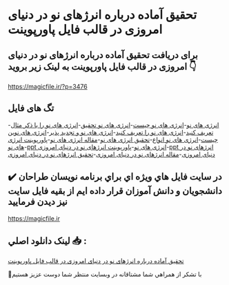 # تحقیق آماده درباره انرژهای نو در دنیای امروزی در قالب فایل پاورپوینت

## برای دریافت تحقیق آماده درباره انرژهای نو در دنیای امروزی در قالب فایل پاورپوینت به لینک زیر بروید 👇

https://magicfile.ir/?p=3476

## تگ های فایل

-[انرژی های نو](https://magicfile.ir/product/%d8%aa%d8%ad%d9%82%db%8c%d9%82-%d8%a7%d9%86%d8%b1%da%98%d9%87%d8%a7%db%8c-%d9%86%d9%88-%d8%af%d8%b1-%d8%af%d9%86%db%8c%d8%a7%db%8c-%d8%a7%d9%85%d8%b1%d9%88%d8%b2%db%8c-%d8%af%d8%b1-%d9%be%d8%a7%d9%88%d8%b1%d9%be%d9%88%db%8c%d9%86%d8%aa/)-[انرژی های نو چیست](https://magicfile.ir/product/%d8%aa%d8%ad%d9%82%db%8c%d9%82-%d8%a7%d9%86%d8%b1%da%98%d9%87%d8%a7%db%8c-%d9%86%d9%88-%d8%af%d8%b1-%d8%af%d9%86%db%8c%d8%a7%db%8c-%d8%a7%d9%85%d8%b1%d9%88%d8%b2%db%8c-%d8%af%d8%b1-%d9%be%d8%a7%d9%88%d8%b1%d9%be%d9%88%db%8c%d9%86%d8%aa/)-[انرژی های نو تحقیق](https://magicfile.ir/product/%d8%aa%d8%ad%d9%82%db%8c%d9%82-%d8%a7%d9%86%d8%b1%da%98%d9%87%d8%a7%db%8c-%d9%86%d9%88-%d8%af%d8%b1-%d8%af%d9%86%db%8c%d8%a7%db%8c-%d8%a7%d9%85%d8%b1%d9%88%d8%b2%db%8c-%d8%af%d8%b1-%d9%be%d8%a7%d9%88%d8%b1%d9%be%d9%88%db%8c%d9%86%d8%aa/)-[انرژی های نو را با ذکر مثال تعریف کنید](https://magicfile.ir/product/%d8%aa%d8%ad%d9%82%db%8c%d9%82-%d8%a7%d9%86%d8%b1%da%98%d9%87%d8%a7%db%8c-%d9%86%d9%88-%d8%af%d8%b1-%d8%af%d9%86%db%8c%d8%a7%db%8c-%d8%a7%d9%85%d8%b1%d9%88%d8%b2%db%8c-%d8%af%d8%b1-%d9%be%d8%a7%d9%88%d8%b1%d9%be%d9%88%db%8c%d9%86%d8%aa/)-[انرژی های نو را تعریف کنید](https://magicfile.ir/product/%d8%aa%d8%ad%d9%82%db%8c%d9%82-%d8%a7%d9%86%d8%b1%da%98%d9%87%d8%a7%db%8c-%d9%86%d9%88-%d8%af%d8%b1-%d8%af%d9%86%db%8c%d8%a7%db%8c-%d8%a7%d9%85%d8%b1%d9%88%d8%b2%db%8c-%d8%af%d8%b1-%d9%be%d8%a7%d9%88%d8%b1%d9%be%d9%88%db%8c%d9%86%d8%aa/)-[انرژی های نو و تجدید پذیر](https://magicfile.ir/product/%d8%aa%d8%ad%d9%82%db%8c%d9%82-%d8%a7%d9%86%d8%b1%da%98%d9%87%d8%a7%db%8c-%d9%86%d9%88-%d8%af%d8%b1-%d8%af%d9%86%db%8c%d8%a7%db%8c-%d8%a7%d9%85%d8%b1%d9%88%d8%b2%db%8c-%d8%af%d8%b1-%d9%be%d8%a7%d9%88%d8%b1%d9%be%d9%88%db%8c%d9%86%d8%aa/)-[انرژی های نوین چیست](https://magicfile.ir/product/%d8%aa%d8%ad%d9%82%db%8c%d9%82-%d8%a7%d9%86%d8%b1%da%98%d9%87%d8%a7%db%8c-%d9%86%d9%88-%d8%af%d8%b1-%d8%af%d9%86%db%8c%d8%a7%db%8c-%d8%a7%d9%85%d8%b1%d9%88%d8%b2%db%8c-%d8%af%d8%b1-%d9%be%d8%a7%d9%88%d8%b1%d9%be%d9%88%db%8c%d9%86%d8%aa/)-[انرژی های نو انواع](https://magicfile.ir/product/%d8%aa%d8%ad%d9%82%db%8c%d9%82-%d8%a7%d9%86%d8%b1%da%98%d9%87%d8%a7%db%8c-%d9%86%d9%88-%d8%af%d8%b1-%d8%af%d9%86%db%8c%d8%a7%db%8c-%d8%a7%d9%85%d8%b1%d9%88%d8%b2%db%8c-%d8%af%d8%b1-%d9%be%d8%a7%d9%88%d8%b1%d9%be%d9%88%db%8c%d9%86%d8%aa/)-[تحقیق انرژی های نو](https://magicfile.ir/product/%d8%aa%d8%ad%d9%82%db%8c%d9%82-%d8%a7%d9%86%d8%b1%da%98%d9%87%d8%a7%db%8c-%d9%86%d9%88-%d8%af%d8%b1-%d8%af%d9%86%db%8c%d8%a7%db%8c-%d8%a7%d9%85%d8%b1%d9%88%d8%b2%db%8c-%d8%af%d8%b1-%d9%be%d8%a7%d9%88%d8%b1%d9%be%d9%88%db%8c%d9%86%d8%aa/)-[مقاله انرژی های نو](https://magicfile.ir/product/%d8%aa%d8%ad%d9%82%db%8c%d9%82-%d8%a7%d9%86%d8%b1%da%98%d9%87%d8%a7%db%8c-%d9%86%d9%88-%d8%af%d8%b1-%d8%af%d9%86%db%8c%d8%a7%db%8c-%d8%a7%d9%85%d8%b1%d9%88%d8%b2%db%8c-%d8%af%d8%b1-%d9%be%d8%a7%d9%88%d8%b1%d9%be%d9%88%db%8c%d9%86%d8%aa/)-[پاورپوینت انرژی های نو](https://magicfile.ir/product/%d8%aa%d8%ad%d9%82%db%8c%d9%82-%d8%a7%d9%86%d8%b1%da%98%d9%87%d8%a7%db%8c-%d9%86%d9%88-%d8%af%d8%b1-%d8%af%d9%86%db%8c%d8%a7%db%8c-%d8%a7%d9%85%d8%b1%d9%88%d8%b2%db%8c-%d8%af%d8%b1-%d9%be%d8%a7%d9%88%d8%b1%d9%be%d9%88%db%8c%d9%86%d8%aa/)-[ppt انرژی های نو](https://magicfile.ir/product/%d8%aa%d8%ad%d9%82%db%8c%d9%82-%d8%a7%d9%86%d8%b1%da%98%d9%87%d8%a7%db%8c-%d9%86%d9%88-%d8%af%d8%b1-%d8%af%d9%86%db%8c%d8%a7%db%8c-%d8%a7%d9%85%d8%b1%d9%88%d8%b2%db%8c-%d8%af%d8%b1-%d9%be%d8%a7%d9%88%d8%b1%d9%be%d9%88%db%8c%d9%86%d8%aa/)-[پاورپوینت انرژهای نو در دنیای امروزی](https://magicfile.ir/product/%d8%aa%d8%ad%d9%82%db%8c%d9%82-%d8%a7%d9%86%d8%b1%da%98%d9%87%d8%a7%db%8c-%d9%86%d9%88-%d8%af%d8%b1-%d8%af%d9%86%db%8c%d8%a7%db%8c-%d8%a7%d9%85%d8%b1%d9%88%d8%b2%db%8c-%d8%af%d8%b1-%d9%be%d8%a7%d9%88%d8%b1%d9%be%d9%88%db%8c%d9%86%d8%aa/)-[ppt انرژهای نو در دنیای امروزی](https://magicfile.ir/product/%d8%aa%d8%ad%d9%82%db%8c%d9%82-%d8%a7%d9%86%d8%b1%da%98%d9%87%d8%a7%db%8c-%d9%86%d9%88-%d8%af%d8%b1-%d8%af%d9%86%db%8c%d8%a7%db%8c-%d8%a7%d9%85%d8%b1%d9%88%d8%b2%db%8c-%d8%af%d8%b1-%d9%be%d8%a7%d9%88%d8%b1%d9%be%d9%88%db%8c%d9%86%d8%aa/)-[مقاله انرژهای نو در دنیای امروزی](https://magicfile.ir/product/%d8%aa%d8%ad%d9%82%db%8c%d9%82-%d8%a7%d9%86%d8%b1%da%98%d9%87%d8%a7%db%8c-%d9%86%d9%88-%d8%af%d8%b1-%d8%af%d9%86%db%8c%d8%a7%db%8c-%d8%a7%d9%85%d8%b1%d9%88%d8%b2%db%8c-%d8%af%d8%b1-%d9%be%d8%a7%d9%88%d8%b1%d9%be%d9%88%db%8c%d9%86%d8%aa/)-[تحقیق انرژهای نو در دنیای امروزی](https://magicfile.ir/product/%d8%aa%d8%ad%d9%82%db%8c%d9%82-%d8%a7%d9%86%d8%b1%da%98%d9%87%d8%a7%db%8c-%d9%86%d9%88-%d8%af%d8%b1-%d8%af%d9%86%db%8c%d8%a7%db%8c-%d8%a7%d9%85%d8%b1%d9%88%d8%b2%db%8c-%d8%af%d8%b1-%d9%be%d8%a7%d9%88%d8%b1%d9%be%d9%88%db%8c%d9%86%d8%aa/)

## ✔️ در سايت فايل هاي ويژه اي براي برنامه نويسان طراحان دانشجويان و دانش آموزان قرار داده ايم از بقيه فايل سايت نيز ديدن فرماييد

https://magicfile.ir


## لينک دانلود اصلي 📥 :

[تحقیق آماده درباره انرژهای نو در دنیای امروزی در قالب فایل پاورپوینت](https://magicfile.ir/product/%d8%aa%d8%ad%d9%82%db%8c%d9%82-%d8%a7%d9%86%d8%b1%da%98%d9%87%d8%a7%db%8c-%d9%86%d9%88-%d8%af%d8%b1-%d8%af%d9%86%db%8c%d8%a7%db%8c-%d8%a7%d9%85%d8%b1%d9%88%d8%b2%db%8c-%d8%af%d8%b1-%d9%be%d8%a7%d9%88%d8%b1%d9%be%d9%88%db%8c%d9%86%d8%aa/) 


🙏با تشکر از همراهي شما مشتاقانه در وبسایت منتظر شما دوست عزیز هستیم

